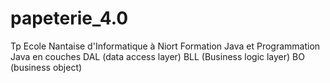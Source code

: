 # papeterie_4.0
Tp Ecole Nantaise d'Informatique à Niort
Formation Java et Programmation Java en couches
DAL (data access layer)
BLL (Business logic layer)
BO (business object)
